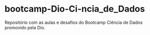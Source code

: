 # bootcamp-Dio-Ci-ncia_de_Dados
Repositório com as aulas e desafios do Bootcamp Ciência de Dados promovido pela Dio.
